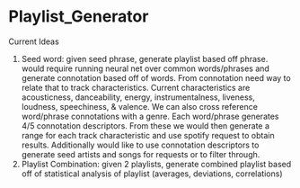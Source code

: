 # Playlist_Generator

Current Ideas
  1. Seed word: given seed phrase, generate playlist based off phrase. would require running neural net over common words/phrases and generate connotation based off of words. From connotation need way to relate that to track characteristics. Current characteristics are acousticness, danceability, energy, instrumentalness, liveness, loudness, speechiness, & valence. We can also cross reference word/phrase connotations with a genre. Each word/phrase generates 4/5 connotation descriptors. From these we would then generate a range for each track characteristic and use spotify request to obtain results. Additionally would like to use connotation descriptors to generate seed artists and songs for requests or to filter through.
  2. Playlist Combination: given 2 playlists, generate combined playlist based off of statistical analysis of playlist (averages, deviations, correlations)
